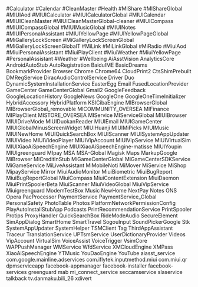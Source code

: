 #Calculator
#Calendar
#CleanMaster
#Health 
#MIShare
#MIShareGlobal
#MIUIAod
#MIUICalculator
#MIUICalculatorGlobal
#MIUICalendar
#MIUICleanMaster 
#MIUICleanMasterGlobal-cleaner
#MIUICompass
#MIUICompassGlobal
#MIUIMusicGlobal
#MIUINotes
#MIUIPersonalAssistant
#MIUIYellowPage
#MIUIYellowPageGlobal
#MiGalleryLockScreen
#MiGalleryLockScreenGlobal
#MiGalleryLockScreenGlobalT
#MiLink
#MiLinkGlobal
#MiRadio 
#MiuiAod
#MiuiPersonalAssistant
#MiuiPlayClient
#MiuiWeather 
#MiuiYellowPage
#PersonalAssistant
#Weather 
#Wellbeing
AiAsstVision
AnalyticsCore
AndroidAutoStub
AutoRegistration
BaiduIME
BasicDreams
BookmarkProvider
Browser 
Chrome
Chrome64
CloudPrint2 
CtsShimPrebuilt
DMRegService
DiracAudioControlService
Driver
Duo
DynamicSystemInstallationService
EasterEgg
Email 
FusedLocationProvider
GameCenter
GameCenterGlobal
Gmail2
GoogleFeedback 
GoogleLocationHistory 
GoogleNews
GoogleOne
GoogleOneTimeInitializer 
HybridAccessory
HybridPlatform
KSICibaEngine 
MIBrowserGlobal 
MIBrowserGlobal_removable
MICOMMUNITY_OVERSEA
MIFinance
MIPlayClient
MISTORE_OVERSEA
MIService
MIServiceGlobal
MIUIBrowser
MIUIDriveMode
MIUIDuokanReader
MIUIEmail 
MIUIGameCenter
MIUIGlobalMinusScreenWidget
MIUIHuanji
MIUIMiPicks
MIUIMusic
MIUINewHome
MIUIQuickSearchBox
MIUIScanner
MIUISystemAppUpdater
MIUIVideo
MIUIVideoPlayer
MIUIVipAccount
MIUIVipService
MIUIVirtualSim
MIUIXiaoAiSpeechEngine
MIUIXiaoAiSpeechEngine-matisse
MIUIYoupin
MIUIgreenguard
MIpay
MSA
MSA-Global
Magisk
Maps
MarkupGoogle 
MiBrowser
MiCreditInStub
MiGameCenterGlobal
MiGameCenterSDKService
MiGameService
MiLiveAssistant
MiMobileNoti 
MiMover
MiService
MiShop
MipayService
Mirror
MiuiAudioMonitor
MiuiBiometric
MiuiBugReport
MiuiBugReportGlobal
MiuiCompass
MiuiContentExtension
MiuiDaemon
MiuiPrintSpoolerBeta
MiuiScanner
MiuiVideoGlobal 
MiuiVipService
Miuigreenguard
ModemTestBox
Music 
NewHome
NextPay
Notes
ONS
Opera
PacProcessor
PaymentService
PaymentService_Global
PersonalSafety
PhotoTable
Photos
PlatformNetworkPermissionConfig
PlayAutoInstallStubApp
Podcasts
PrintRecommendationService
PrintSpooler
Protips
ProxyHandler
QuickSearchBox
RideModeAudio
SecureElement
SimAppDialog
SmartHome
SmartTravel
SogouInput
SoundPickerGoogle 
Stk
SystemAppUpdater
SystemHelper
TSMClient
Tag
ThirdAppAssistant
Traceur
TranslationService
UPTsmService
UserDictionaryProvider 
Videos
VipAccount 
VirtualSim 
VoiceAssist
VoiceTrigger
VsimCore
WAPPushManager
WMService
WfdService
XMCloudEngine
XMPass 
XiaoAiSpeechEngine
YTMusic
YouDaoEngine 
YouTube
aiasst_service
com.google.mainline.adservices
com.iflytek.inputmethod.miui
com.miui.qr
dpmserviceapp
facebook-appmanager
facebook-installer
facebook-services
greenguard
mab 
mi_connect_service
seccamservice
slaservice 
talkback
tv.danmaku.bili_26
xdivert
